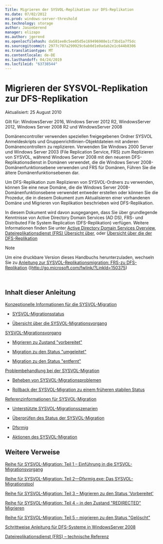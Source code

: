 ```yaml
---
Title: Migrieren der SYSVOL-Replikation zur DFS-Replikation
ms.date: 07/02/2012
ms.prod: windows-server-threshold
ms.technology: storage
author: JasonGerend
manager: elizapo
ms.author: jgerend
ms.openlocfilehash: da581ee0c5ee05d5e169496908e1cf3bd1a7f5dc
ms.sourcegitcommit: 2977c707a299929c6ab0d1e0adab2e1c644b8306
ms.translationtype: MT
ms.contentlocale: de-DE
ms.lasthandoff: 04/24/2019
ms.locfileid: "63738544"
---
```

# <a name="migrate-sysvol-replication-to-dfs-replication"></a>Migrieren der SYSVOL-Replikation zur DFS-Replikation


Aktualisiert: 25 August 2010

Gilt für: WindowsServer 2016, Windows Server 2012 R2, WindowsServer 2012, Windows Server 2008 R2 und WindowsServer 2008

Domänencontroller verwenden speziellen freigegebenen Ordner SYSVOL Anmeldeskripts und Gruppenrichtlinien-Objektdateien mit anderen Domänencontrollern zu replizieren. Verwenden Sie Windows 2000 Server und Windows Server 2003 (File Replication Service, FRS) zum Replizieren von SYSVOL, während Windows Server 2008 mit den neueren DFS-Replikationsdienst in Domänen verwendet, die die Windows Server 2008-Domänenfunktionsebene verwenden und FRS für Domänen, Führen Sie die ältere Domänenfunktionsebenen dar.

Um DFS-Replikation zum Replizieren von SYSVOL-Ordners zu verwenden, können Sie eine neue Domäne, die die Windows Server 2008-Domänenfunktionsebene verwendet entweder erstellen oder können Sie die Prozedur, die in diesem Dokument zum Aktualisieren einer vorhandenen Domäne und Migrieren von Replikation beschrieben wird DFS-Replikation.

In diesem Dokument wird davon ausgegangen, dass Sie über grundlegende Kenntnisse von Active Directory Domain Services (AD DS), FRS- und Distributed File System Replication (DFS-Replikation) verfügen. Weitere Informationen finden Sie unter [Active Directory Domain Services Overview](http://go.microsoft.com/fwlink/?linkid=147787), [Dateireplikationsdienst (FRS) Übersicht über](http://go.microsoft.com/fwlink/?linkid=121763), oder [Übersicht über die der DFS-Replikation](http://go.microsoft.com/fwlink/?linkid=121762)


> [!NOTE]
> Um eine druckbare Version dieses Handbuchs herunterzuladen, wechseln Sie zu <a href="http://go.microsoft.com/fwlink/?linkid=150375">Anleitung zur SYSVOL-Replikationsmigration: FRS-zu DFS-Replikation</a> ()http://go.microsoft.com/fwlink/?LinkId=150375)
<br>


## <a name="in-this-guide"></a>Inhalt dieser Anleitung

[Konzeptionelle Informationen für die SYSVOL-Migration](https://docs.microsoft.com/en-us/previous-versions/windows/it-pro/windows-server-2008-R2-and-2008/dd640170(v=ws.10))

  - [SYSVOL-Migrationsstatus](https://docs.microsoft.com/en-us/previous-versions/windows/it-pro/windows-server-2008-R2-and-2008/dd641052(v=ws.10))  
      
  - [Übersicht über die SYSVOL-Migrationsvorgang](https://docs.microsoft.com/en-us/previous-versions/windows/it-pro/windows-server-2008-R2-and-2008/dd639809(v=ws.10))  
      

[SYSVOL-Migrationsvorgang](https://docs.microsoft.com/en-us/previous-versions/windows/it-pro/windows-server-2008-R2-and-2008/dd639860(v=ws.10))

  - [Migrieren zu Zustand "vorbereitet"](https://docs.microsoft.com/en-us/previous-versions/windows/it-pro/windows-server-2008-R2-and-2008/dd641193(v=ws.10))  
      
  - [Migration zu den Status "umgeleitet"](https://docs.microsoft.com/en-us/previous-versions/windows/it-pro/windows-server-2008-R2-and-2008/dd641340(v=ws.10))  
      
  - [Migration zu den Status "entfernt"](https://docs.microsoft.com/en-us/previous-versions/windows/it-pro/windows-server-2008-R2-and-2008/dd640254(v=ws.10))  
      

[Problembehandlung bei der SYSVOL-Migration](https://docs.microsoft.com/en-us/previous-versions/windows/it-pro/windows-server-2008-R2-and-2008/dd640395(v=ws.10))

  - [Beheben von SYSVOL-Migrationsproblemen](https://docs.microsoft.com/en-us/previous-versions/windows/it-pro/windows-server-2008-R2-and-2008/dd639976(v=ws.10))  
      
  - [Rollback der SYSVOL-Migration zu einem früheren stabilen Status](https://docs.microsoft.com/en-us/previous-versions/windows/it-pro/windows-server-2008-R2-and-2008/dd640509(v=ws.10))  
      

[Referenzinformationen für SYSVOL-Migration](https://docs.microsoft.com/en-us/previous-versions/windows/it-pro/windows-server-2008-R2-and-2008/dd640293(v=ws.10))

  - [Unterstützte SYSVOL-Migrationsszenarien](https://docs.microsoft.com/en-us/previous-versions/windows/it-pro/windows-server-2008-R2-and-2008/dd639854(v=ws.10))  
      
  - [Überprüfen des Status der SYSVOL-Migration](https://docs.microsoft.com/en-us/previous-versions/windows/it-pro/windows-server-2008-R2-and-2008/dd639789(v=ws.10))  
      
  - [Dfsrmig](https://docs.microsoft.com/en-us/previous-versions/windows/it-pro/windows-server-2008-R2-and-2008/dd641227(v=ws.10))  
      
  - [Aktionen des SYSVOL-Migration](https://docs.microsoft.com/en-us/previous-versions/windows/it-pro/windows-server-2008-R2-and-2008/dd639712(v=ws.10))  
      

## <a name="additional-references"></a>Weitere Verweise

[Reihe für SYSVOL-Migration: Teil 1 – Einführung in die SYSVOL-Migrationsvorgang](http://go.microsoft.com/fwlink/?linkid=121756)

[Reihe für SYSVOL-Migration: Teil 2—Dfsrmig.exe: Das SYSVOL-Migrationstool](http://go.microsoft.com/fwlink/?linkid=121757)

[Reihe für SYSVOL-Migration: Teil 3 – Migrieren zu den Status 'Vorbereitet'](http://go.microsoft.com/fwlink/?linkid=121758)

[Reihe für SYSVOL-Migration: Teil 4 – in den Zustand "REDIRECTED" Migrieren](http://go.microsoft.com/fwlink/?linkid=121759)

[Reihe für SYSVOL-Migration: Teil 5 – migrieren zu den Status "Gelöscht"](http://go.microsoft.com/fwlink/?linkid=121760)

[Schrittweise Anleitung für DFS-Systeme in WindowsServer 2008](http://go.microsoft.com/fwlink/?linkid=85231)

[Dateireplikationsdienst (FRS) – technische Referenz](http://go.microsoft.com/fwlink/?linkid=121764)

